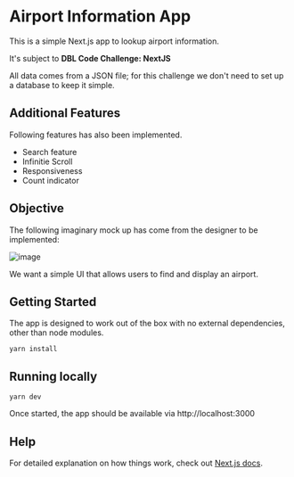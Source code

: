 # Airport Information App

This is a simple Next.js app to lookup airport information.

It's subject to **DBL Code Challenge: NextJS**

All data comes from a JSON file; for this challenge we don't need to set up a database to keep it simple.




## Additional Features

Following features has also been implemented.

- Search feature
- Infinitie Scroll
- Responsiveness
- Count indicator




## Objective

The following imaginary mock up has come from the designer to be implemented:

![image](https://user-images.githubusercontent.com/20702503/147386690-2806ba6f-a390-4072-a2e8-185781bd71dc.png)

We want a simple UI that allows users to find and display an airport.




## Getting Started

The app is designed to work out of the box with no external dependencies, other than node modules.

```shell
yarn install
```



## Running locally

```shell
yarn dev
```

Once started, the app should be available via http://localhost:3000




## Help

For detailed explanation on how things work, check out [Next.js docs](https://nextjs.org).
